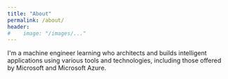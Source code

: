 ```yaml
---
title: "About"
permalink: /about/
header:
#    image: "/images/..."
---
```


I'm a machine engineer learning who architects and builds intelligent applications using various tools and technologies, including those offered by Microsoft and Microsoft Azure.